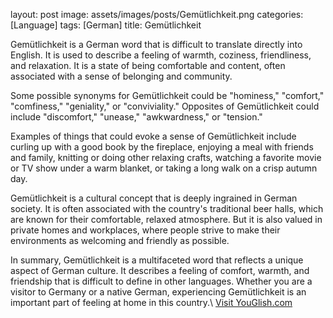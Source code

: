layout: post
image: assets/images/posts/Gemütlichkeit.png
categories: [Language]
tags: [German]
title: Gemütlichkeit

Gemütlichkeit is a German word that is difficult to translate directly into English. It is used to describe a feeling of warmth, coziness, friendliness, and relaxation. It is a state of being comfortable and content, often associated with a sense of belonging and community.

Some possible synonyms for Gemütlichkeit could be "hominess," "comfort," "comfiness," "geniality," or "conviviality." Opposites of Gemütlichkeit could include "discomfort," "unease," "awkwardness," or "tension."

Examples of things that could evoke a sense of Gemütlichkeit include curling up with a good book by the fireplace, enjoying a meal with friends and family, knitting or doing other relaxing crafts, watching a favorite movie or TV show under a warm blanket, or taking a long walk on a crisp autumn day.

Gemütlichkeit is a cultural concept that is deeply ingrained in German society. It is often associated with the country's traditional beer halls, which are known for their comfortable, relaxed atmosphere. But it is also valued in private homes and workplaces, where people strive to make their environments as welcoming and friendly as possible.

In summary, Gemütlichkeit is a multifaceted word that reflects a unique aspect of German culture. It describes a feeling of comfort, warmth, and friendship that is difficult to define in other languages. Whether you are a visitor to Germany or a native German, experiencing Gemütlichkeit is an important part of feeling at home in this country.\ <a id="yg-widget-0" class="youglish-widget" data-query="Gemütlichkeit" data-lang="german" data-components="8412" data-auto-start="0" data-bkg-color="theme_light" data-title="How%20to%20pronounce%20Gemütlichkeit%20in%20German"  rel="nofollow" href="https://youglish.com">Visit YouGlish.com</a><script async src="https://youglish.com/public/emb/widget.js" charset="utf-8"></script>